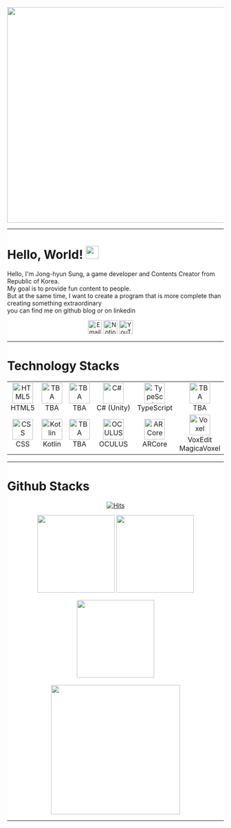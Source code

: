 <div style="heght:100%; weight:100%; background-color: white">

<div> <img src = https://user-images.githubusercontent.com/105025978/192521931-19d00d30-ba56-426b-9160-293e8816cf95.gif
style="width: 1100px; height: 500px;"> </div>

---
  # Hello, World! <img src="https://raw.githubusercontent.com/MartinHeinz/MartinHeinz/master/wave.gif" width="30px">
Hello, I'm Jong-hyun Sung, a game developer and Contents Creator from Republic of Korea.<br>
My goal is to provide fun content to people.<br>
But at the same time, I want to create a program that is more complete than creating something extraordinary<br>
you can find me on github blog or on linkedin<br>

<p align="center">
  <a href="mailto:atoez45@gmail.com"><img width="32px" alt="Email" title="Send Email" src="https://user-images.githubusercontent.com/87287709/191726139-49455a2a-25e8-4809-9845-13cba8926343.png"/></a>
  <a href="https://www.notion.so/My_Profile-d2608ff839c144e6b4b8bc7ca5a11503"><img width="32px" alt="Notion" title="Notion" src="https://user-images.githubusercontent.com/105025978/192720372-570813fe-47d2-436f-aab0-c3c259e71ac6.png"></a>
  <a href="https://www.youtube.com/channel/UCl8VdIgDf6ym-TSLcGaH4AA"><img width="32px" alt="YouTube" title="YouTube" src="https://user-images.githubusercontent.com/105025978/192722988-8bbbbd5a-0cbb-409c-af81-7b0656d97d45.png"></a>
  &#8287;&#8287;&#8287;&#8287;&#8287;

</p>

---

# Technology Stacks

<table align=center>
  <tr>
    <td align="center" width="96">
      <a href="# Technology Stacks">
        <img src="https://user-images.githubusercontent.com/87287709/191904241-efa0a022-329e-42e8-b7ce-6a2f22975f2b.svg" width="48" height="48" alt="HTML5" />
      </a>
      <br>HTML5
    </td>
    <td align="center" width="96">
      <a href="#macropower-tech">
        <img src="" width="48" height="48" alt="TBA" />
      </a>
      <br>TBA
    </td>
    <td align="center" width="96">
      <a href="#macropower-tech">
        <img src="" width="48" height="48" alt="TBA" />
      </a>
      <br>TBA
    </td>
    <td align="center" width="96">
      <a href="#macropower-tech">
        <img src="https://user-images.githubusercontent.com/87287709/191778468-58f092e8-2de5-40cf-ae6e-0b58dcd02afe.svg" width="48" height="48" alt="C#" />
      </a>
      <br>C#&nbsp;(Unity)
    </td>
    <td align="center" width="96">
      <a href="#macropower-tech">
        <img src="https://user-images.githubusercontent.com/87287709/191779855-988a2391-ed29-4f1f-89a9-ab710fa059ea.svg" width="48" height="48" alt="TypeScript" />
      </a>
      <br>TypeScript
    </td>
    <td align="center" width="96">
      <a href="#macropower-tech">
        <img src="" width="48" height="48" alt="TBA" />
      </a>
      <br>TBA
    </td>
    <td align="center" width="96">
      <a href="#macropower-tech" >
        <img src="" width="48" height="48" alt="TBA" />
      </a>
      <br>TBA
    </td>
    <td align="center" width="96">
      <a href="#macropower-tech">
        <img src="" width="48" height="48" alt="TBA" />
      </a>
      <br>TBA
    </td>
    <td align="center" width="96">
      <a href="#macropower-tech">
        <img src="https://user-images.githubusercontent.com/87287709/191779459-c00dbfd1-e98a-4257-88ee-47d2d052eb6f.svg" width="48" height="48" alt="Python" />
      </a>
      <br>Python
    </td>
  </tr>
  <tr>
    <td align="center" width="96"> 
      <a href="#macropower-tech" >
        <img src="https://user-images.githubusercontent.com/87287709/191904318-50d57939-bf1e-45a0-b4b9-c6dc8fc03040.svg" width="48" height="48" alt="CSS" />
      </a>
      <br>CSS
    </td>
    <td align="center" width="96">
      <a href="#macropower-tech" >
        <img src="https://user-images.githubusercontent.com/87287709/191899620-f2f8b65f-08c8-4ca3-a285-3f807c3e0921.svg" width="48" height="48" alt="Kotlin" />
      </a>
      <br>Kotlin
    </td>
    <td align="center"  width="96">
      <a href="#macropower-tech">
        <img src="" width="48" height="48" alt="TBA" />
      </a>
      <br>TBA
    </td>
    <td align="center"  width="96">
      <a href="#macropower-tech">
        <img src="https://user-images.githubusercontent.com/87287709/191783843-e6488ef6-87de-4076-9e04-681bdca04469.svg" width="48" height="48" alt="OCULUS" />
      </a>
      <br>OCULUS
    </td>
    <td align="center" width="96">
      <a href="#macropower-tech">
        <img src="https://user-images.githubusercontent.com/87287709/191784318-c271a788-3a10-4b05-8494-3e4c52e80978.png" width="48" height="48" alt="ARCore" />
      </a>
      <br>ARCore
    </td>
    <td align="center"  width="96">
      <a href="#macropower-tech">
        <img src="https://user-images.githubusercontent.com/87287709/191901434-a4941b82-3edf-4a56-af3a-5d9e2baf42a9.png" width="48" height="48" alt="Voxel" />
      </a>
      <br>VoxEdit
      <br>MagicaVoxel
    </td>
    <td align="center" width="96">
      <a href="#macropower-tech" >
        <img src="" width="48" height="48" alt="TBA" />
      </a>
      <br>TBA
    </td>
    <td align="center" width="96">
      <a href="#macropower-tech" >
        <img src="https://user-images.githubusercontent.com/87287709/191899997-e7509447-caa2-4901-8170-c895788f9045.svg" width="48" height="48" alt="Vue.js" />
      </a>
      <br>Vue.js
    </td>
    <td align="center" width="96">
      <a href="#macropower-tech" >
        <img src="https://user-images.githubusercontent.com/87287709/191780377-30a05728-733c-4b48-ada1-777d7b322c87.svg" width="48" height="48" alt="GitHub" />
      </a>
      <br>GitHub
    </td>
  </tr>
</table>

---

# Github Stacks
  
<div align=center>  

[![Hits](https://hits.seeyoufarm.com/api/count/incr/badge.svg?url=https%3A%2F%2Fgithub.com%2FJongcop&count_bg=%23CE1FC7&title_bg=%2312BCC2&icon=github.svg&icon_color=%23FFFFFF&title=Visit+Count&edge_flat=true)](https://hits.seeyoufarm.com)<br/>

</div>

<p align = center>

  <img height="180em" src="https://github-readme-stats.vercel.app/api?username=Jongcop&show_icons=true&include_all_commits=true&bg_color=30,E41076,3A034B&title_color=fff&text_color=fff">
<img height="180em" src="https://github-readme-stats.vercel.app/api/top-langs/?username=Jongcop&layout=compact&bg_color=30,E41076,3A034B&title_color=fff&text_color=fff">
</p>

<p align = "center">
 <img height="180em" src="https://github-readme-streak-stats.herokuapp.com/?user=Jongcop&show_icons=true&locale=en&layout=compact&theme=radical&line_height=0"/>
 <br></br>
 <img height="300em" src="https://activity-graph.herokuapp.com/graph?username=Jongcop&theme=redical">
</p> 

---
</div>
